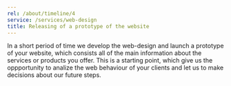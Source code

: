 ```yaml
---
rel: /about/timeline/4
service: /services/web-design
title: Releasing of a prototype of the website
---
```

In a short period of time we develop the web-design and launch a prototype of your website, which consists all of the main information about the services or products you offer. This is a starting point, which give us the oppportunity to analize the web behaviour of your clients and let us to make decisions about our future steps.